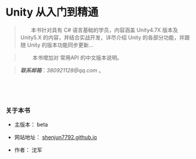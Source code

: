 # Unity 从入门到精通


>&emsp;&emsp;本书针对具有 C# 语言基础的学员，内容涵盖 Unity4.7X 版本及 Unity5.X 的内容，并结合实战开发，详尽介绍 Unity 的各部分功能，并跟随 Unity 的版本功能同步更新...

>&emsp;&emsp;
>本书增加对 常用API 的中文版本说明。




>___联系邮箱___：_380921128@qq.com_ 。





&emsp;



&emsp;





### 关于本书

* 主版本： beta

* 网站地址： [shenjun7792.github.io](https://shenjun7792.github.io)

* 作者： 沈军

